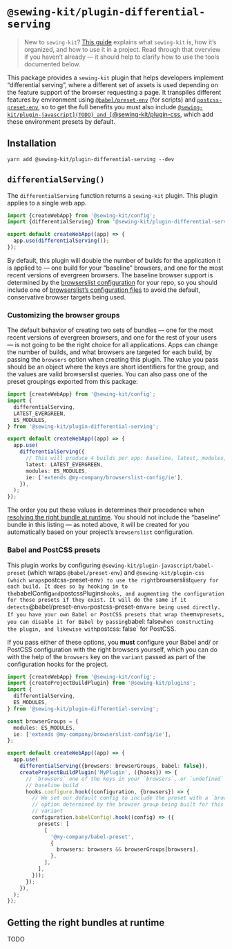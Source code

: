 # `@sewing-kit/plugin-differential-serving`

> New to `sewing-kit`? [This guide](TODO) explains what `sewing-kit` is, how it’s organized, and how to use it in a project. Read through that overview if you haven’t already — it should help to clarify how to use the tools documented below.

This package provides a `sewing-kit` plugin that helps developers implement “differential serving”, where a different set of assets is used depending on the feature support of the browser requesting a page. It transpiles different features by environment using [`@babel/preset-env`](https://babeljs.io/docs/en/babel-preset-env) (for scripts) and [`postcss-preset-env`](https://preset-env.cssdb.org), so to get the full benefits you must also include [`@sewing-kit/plugin-javascript](TODO) and [`@sewing-kit/plugin-css](TODO), which add these environment presets by default.

## Installation

```
yarn add @sewing-kit/plugin-differential-serving --dev
```

## `differentialServing()`

The `differentialServing` function returns a `sewing-kit` plugin. This plugin applies to a single web app.

```ts
import {createWebApp} from '@sewing-kit/config';
import {differentialServing} from '@sewing-kit/plugin-differential-serving';

export default createWebApp((app) => {
  app.use(differentialServing());
});
```

By default, this plugin will double the number of builds for the application it is applied to — one build for your “baseline” browsers, and one for the most recent versions of evergreen browsers. The baseline browser support is determined by the [browserslist configuration](https://github.com/browserslist/browserslist) for your repo, so you should include one of [browserslist’s configuration files](https://github.com/browserslist/browserslist#config-file) to avoid the default, conservative browser targets being used.

### Customizing the browser groups

The default behavior of creating two sets of bundles — one for the most recent versions of evergreen browsers, and one for the rest of your users — is not going to be the right choice for all applications. Apps can change the number of builds, and what browsers are targeted for each build, by passing the `browsers` option when creating this plugin. The value you pass should be an object where the keys are short identifiers for the group, and the values are valid browserslist queries. You can also pass one of the preset groupings exported from this package:

```ts
import {createWebApp} from '@sewing-kit/config';
import {
  differentialServing,
  LATEST_EVERGREEN,
  ES_MODULES,
} from '@sewing-kit/plugin-differential-serving';

export default createWebApp((app) => {
  app.use(
    differentialServing({
      // This will produce 4 builds per app: baseline, latest, modules, and ie.
      latest: LATEST_EVERGREEN,
      modules: ES_MODULES,
      ie: ['extends @my-company/browserslist-config/ie'],
    }),
  );
});
```

The order you put these values in determines their precedence when [resolving the right bundle at runtime](TODO). You should not include the “baseline” bundle in this listing — as noted above, it will be created for you automatically based on your project’s `browserslist` configuration.

### Babel and PostCSS presets

This plugin works by configuring `@sewing-kit/plugin-javascript/babel-preset` (which wraps `@babel/preset-env`) and `@sewing-kit/plugin-css (which wraps`postcss-preset-env`) to use the right`browserslist`query for each build. It does so by hooking in to the`babelConfig`and`postcssPlugins`hooks, and augmenting the configuration for those presets if they exist. It will do the same if it detects`@babel/preset-env`or`postcss-preset-env`are being used directly. If you have your own Babel or PostCSS presets that wrap the`env`presets, you can disable it for Babel by passing`babel: false`when constructing the plugin, and likewise with`postcss: false` for PostCSS.

If you pass either of these options, you **must** configure your Babel and/ or PostCSS configuration with the right browsers yourself, which you can do with the help of the `browsers` key on the `variant` passed as part of the configuration hooks for the project.

```ts
import {createWebApp} from '@sewing-kit/config';
import {createProjectBuildPlugin} from '@sewing-kit/plugins';
import {
  differentialServing,
  ES_MODULES,
} from '@sewing-kit/plugin-differential-serving';

const browserGroups = {
  modules: ES_MODULES,
  ie: ['extends @my-company/browserslist-config/ie'],
};

export default createWebApp((app) => {
  app.use(
    differentialServing({browsers: browserGroups, babel: false}),
    createProjectBuildPlugin('MyPlugin', ({hooks}) => {
      // `browsers` one of the keys in your `browsers`, or `undefined` for the
      // baseline build
      hooks.configure.hook((configuration, {browsers}) => {
        // We set our default config to include the preset with a `browsers`
        // option determined by the browser group being built for this
        // variant
        configuration.babelConfig!.hook((config) => ({
          presets: [
            [
              '@my-company/babel-preset',
              {
                browsers: browsers && browserGroups[browsers],
              },
            ],
          ],
        }));
      });
    }),
  );
});
```

## Getting the right bundles at runtime

TODO
